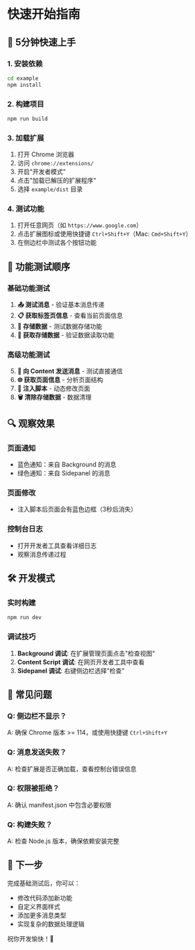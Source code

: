 # 快速开始指南

## 🚀 5分钟快速上手

### 1. 安装依赖

```bash
cd example
npm install
```

### 2. 构建项目

```bash
npm run build
```

### 3. 加载扩展

1. 打开 Chrome 浏览器
2. 访问 `chrome://extensions/`
3. 开启"开发者模式"
4. 点击"加载已解压的扩展程序"
5. 选择 `example/dist` 目录

### 4. 测试功能

1. 打开任意网页（如 `https://www.google.com`）
2. 点击扩展图标或使用快捷键 `Ctrl+Shift+Y`（Mac: `Cmd+Shift+Y`）
3. 在侧边栏中测试各个按钮功能

## 🎯 功能测试顺序

### 基础功能测试

1. **📤 测试消息** - 验证基本消息传递
2. **📋 获取标签页信息** - 查看当前页面信息
3. **💾 存储数据** - 测试数据存储功能
4. **📖 获取存储数据** - 验证数据读取功能

### 高级功能测试

5. **📨 向 Content 发送消息** - 测试直接通信
6. **🌐 获取页面信息** - 分析页面结构
7. **🔧 注入脚本** - 动态修改页面
8. **🗑️ 清除存储数据** - 数据清理

## 🔍 观察效果

### 页面通知

- 蓝色通知：来自 Background 的消息
- 绿色通知：来自 Sidepanel 的消息

### 页面修改

- 注入脚本后页面会有蓝色边框（3秒后消失）

### 控制台日志

- 打开开发者工具查看详细日志
- 观察消息传递过程

## 🛠️ 开发模式

### 实时构建

```bash
npm run dev
```

### 调试技巧

1. **Background 调试**: 在扩展管理页面点击"检查视图"
2. **Content Script 调试**: 在网页开发者工具中查看
3. **Sidepanel 调试**: 右键侧边栏选择"检查"

## 📝 常见问题

### Q: 侧边栏不显示？

A: 确保 Chrome 版本 >= 114，或使用快捷键 `Ctrl+Shift+Y`

### Q: 消息发送失败？

A: 检查扩展是否正确加载，查看控制台错误信息

### Q: 权限被拒绝？

A: 确认 manifest.json 中包含必要权限

### Q: 构建失败？

A: 检查 Node.js 版本，确保依赖安装完整

## 🎉 下一步

完成基础测试后，你可以：

- 修改代码添加新功能
- 自定义界面样式
- 添加更多消息类型
- 实现复杂的数据处理逻辑

祝你开发愉快！🎊
